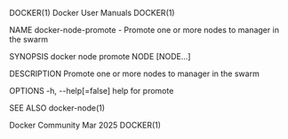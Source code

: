 DOCKER(1)							      Docker User Manuals							     DOCKER(1)

NAME
       docker-node-promote - Promote one or more nodes to manager in the swarm

SYNOPSIS
       docker node promote NODE [NODE...]

DESCRIPTION
       Promote one or more nodes to manager in the swarm

OPTIONS
       -h, --help[=false]      help for promote

SEE ALSO
       docker-node(1)

Docker Community							   Mar 2025								     DOCKER(1)
